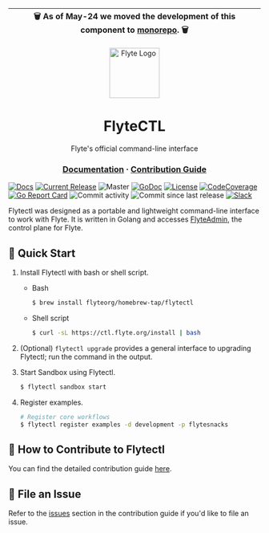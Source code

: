 | 🗑  As of May-24 we moved the development of this component to [monorepo](https://github.com/flyteorg/flyte). 🗑  |
| - |

<html>
    <p align="center"> 
        <img src="https://raw.githubusercontent.com/flyteorg/static-resources/main/common/flyte_circle_gradient_1_4x4.png" alt="Flyte Logo" width="100">
    </p>
    <h1 align="center">
        FlyteCTL
    </h1>
    <p align="center">
       Flyte's official command-line interface
    </p>
    <h3 align="center">
        <a href="https://flytectl.rtfd.io">Documentation</a>
        <span> · </span>
        <a href="https://docs.flyte.org/en/latest/flytectl/contribute.html">Contribution Guide</a>
    </h3>
</html>

[![Docs](https://readthedocs.org/projects/flytectl/badge/?version=latest&style=plastic)](https://flytectl.rtfd.io)
[![Current Release](https://img.shields.io/github/release/flyteorg/flytectl.svg)](https://github.com/flyteorg/flytectl/releases/latest)
![Master](https://github.com/flyteorg/flytectl/workflows/Master/badge.svg)
[![GoDoc](https://godoc.org/github.com/flyteorg/flytectl?status.svg)](https://pkg.go.dev/mod/github.com/flyteorg/flytectl)
[![License](https://img.shields.io/badge/LICENSE-Apache2.0-ff69b4.svg)](http://www.apache.org/licenses/LICENSE-2.0.html)
[![CodeCoverage](https://img.shields.io/codecov/c/github/flyteorg/flytectl.svg)](https://codecov.io/gh/flyteorg/flytectl)
[![Go Report Card](https://goreportcard.com/badge/github.com/flyteorg/flytectl)](https://goreportcard.com/report/github.com/flyteorg/flytectl)
![Commit activity](https://img.shields.io/github/commit-activity/w/lyft/flytectl.svg?style=plastic)
![Commit since last release](https://img.shields.io/github/commits-since/lyft/flytectl/latest.svg?style=plastic)
[![Slack](https://img.shields.io/badge/slack-join_chat-white.svg?logo=slack&style=social)](https://slack.flyte.org)

Flytectl was designed as a portable and lightweight command-line interface to work with Flyte. It is written in Golang and accesses [FlyteAdmin](https://github.com/flyteorg/flyteadmin/), the control plane for Flyte.

## 🚀 Quick Start

1. Install Flytectl with bash or shell script.

    * Bash
        ```bash
        $ brew install flyteorg/homebrew-tap/flytectl
        ```
    * Shell script
        ```bash
        $ curl -sL https://ctl.flyte.org/install | bash
        ```
2. (Optional) `flytectl upgrade` provides a general interface to upgrading Flytectl; run the command in the output.

3. Start Sandbox using Flytectl.
    ```bash
    $ flytectl sandbox start 
    ```

4. Register examples.
    ```bash
    # Register core workflows 
    $ flytectl register examples -d development -p flytesnacks
    ```

<html>
    <h2 id="contribution-guide"> 
        📖 How to Contribute to Flytectl
    </h2>
</html>

You can find the detailed contribution guide [here](docs/source/contribute.rst).

<html>
    <h2 id="file-an-issue"> 
        🐞 File an Issue
    </h2>
</html>

Refer to the [issues](https://docs.flyte.org/en/latest/community/contribute.html#file-an-issue) section in the contribution
guide if you'd like to file an issue.
